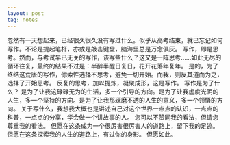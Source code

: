 ```yaml
---
layout: post
tag: notes
---
```

忽然有一天想起来，已经很久很久没有写过什么。似乎从高考结束，就已忘记如何写作。不论是提起笔杆，亦或是敲击键盘，脑海里总是万念俱灰。
写作，即是思考。然而，与考试早已无关的写作，该写些什么？这又是一阵思考……如此无尽的循环往复，最终的结果不过是：半醉半醒日复日，花开花落年复年。
是的，为了终结这荒唐的写作，你索性选择不思考，避免一切开始。而我，则反其道而为之，选择了开始思考。
反复的思考，加以提炼，凝聚成形，这是写作。
写作是为了什么？
是为了让我这碌碌无为的生活，多一个引导的方向。是为了让我虚度光阴的人生，多一个坚持的方向。是为了让我那琢磨不透的人生的意义，多一个领悟的方向。
关于写什么，我想我大概也是讲述自己对这个世界一点点的认识，一点点的科普，一点点的分享，学会做一个讲故事的人。
您可以不赞同我的看法，但请您尊重我的看法。
但愿在这条成为一个很厉害很厉害人的道路上，留下我的足迹。
但愿在这条探索我的人生的道路上，有过你的身影。
但愿如此。
